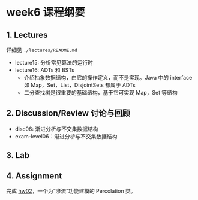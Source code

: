 # week6 课程纲要

## 1. Lectures

详细见 `./lectures/README.md`

- lecture15: 分析常见算法的运行时
- lecture16: ADTs 和 BSTs
  - 介绍抽象数据结构，由它的操作定义，而不是实现。Java 中的 interface 如 Map，Set，List，DisjointSets 都属于 ADTs
  - 二分查找树是很重要的基础结构，基于它可实现 Map，Set 等结构

## 2. Discussion/Review 讨论与回顾

- disc06: 渐进分析与不交集数据结构
- exam-level06：渐进分析与不交集数据结构

## 3. Lab

## 4. Assignment

完成 [hw02](https://sp23.datastructur.es/materials/hw/hw2/)，一个为“渗流”功能建模的 Percolation 类。